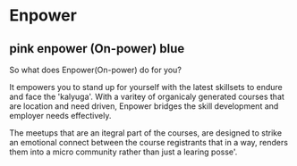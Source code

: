 # Enpower
## pink enpower (On-power) blue

So what does Enpower(On-power) do for you? 

It empowers you to stand up for yourself with the latest skillsets to endure and face the 'kalyuga'.
With a varitey of organicaly generated courses that are location and need driven, Enpower bridges the skill development and employer needs effectively.
    
The meetups that are an itegral part of the courses, are designed to strike an emotional connect between the course registrants that in a way, renders them into a micro community rather than just a learing posse'.
